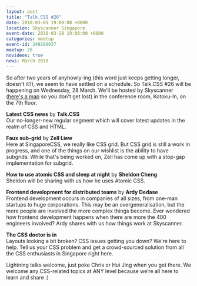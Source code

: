 ```yaml
---
layout: post
title: "Talk.CSS #26"
date: 2018-03-01 19:00:00 +0800
location: Skyscanner Singapore
event-date: 2018-03-28 19:00:00 +0800
categories: meetup
event-id: 248280037
meetup: 26
novideos: true
news: March 2018
---
```

So after two years of anyhowly-ing (this word just keeps getting longer, doesn't it?), we seem to have settled on a schedule. So Talk.CSS #26 will be happening on Wednesday, 28 March. We'll be hosted by Skyscanner ([here's a map](https://www.google.com/maps/place/Skyscanner/@1.279623,103.8473153,17z/data=!3m1!4b1!4m5!3m4!1s0x31da19120a2298ed:0x2e28c78249b215f0!8m2!3d1.279623!4d103.849504) so you don't get lost) in the conference room, Kotoku-In, on the 7th floor.

**Latest CSS news** by **Talk.CSS**  
Our no-longer-new regular segment which will cover latest updates in the realm of CSS and HTML.

**Faux sub-grid** by **Zell Liew**  
Here at SingaporeCSS, we really like CSS grid. But CSS grid is still a work in progress, and one of the things on our wishlist is the ability to have subgrids. While that's being worked on, Zell has come up with a stop-gap implementation for subgrid.

**How to use atomic CSS and sleep at night** by **Sheldon Cheng**  
Sheldon will be sharing with us how he uses Atomic CSS.

**Frontend development for distributed teams** by **Ardy Dedase**  
Frontend development occurs in companies of all sizes, from one-man startups to huge corporations. This may be an overgeneralisation, but the more people are involved the more complex things become. Ever wondered how frontend development happens when there are more the 400 engineers involved? Ardy shares with us how things work at Skyscanner.

**The CSS doctor is in**  
Layouts looking a bit broken? CSS issues getting you down? We're here to help. Tell us your CSS problem and get a crowd-sourced solution from all the CSS enthusiasts in Singapore right here.

Lightning talks welcome, just poke Chris or Hui Jing when you get there. We welcome any CSS-related topics at ANY level because we’re all here to learn and share :)
